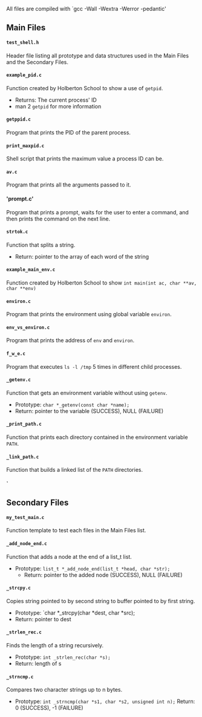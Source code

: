 All files are compiled with `gcc -Wall -Wextra -Werror -pedantic'


## Main Files

#### `test_shell.h`
Header file listing all prototype and data structures used in the Main Files and the Secondary Files.

#### `example_pid.c`
Function created by Holberton School to show a use of `getpid`.
* Returns: The current process' ID
* man 2 `getpid` for more information

#### `getppid.c`
Program that prints the PID of the parent process.

#### `print_maxpid.c`
Shell script that prints the maximum value a process ID can be.

#### `av.c`
Program that prints all the arguments passed to it.

#### 'prompt.c'
Program that prints a prompt, waits for the user to enter a command, and then prints the command on the next line.

#### `strtok.c`
Function that splits a string.
* Return: pointer to the array of each word of the string

#### `example_main_env.c`
Function created by Holberton School to show `int main(int ac, char **av, char **env)`

#### `environ.c`
Program that prints the environment using global variable `environ`.

#### `env_vs_environ.c`
Program that prints the address of `env` and `environ`.

#### `f_w_e.c`
Program that executes `ls -l /tmp` 5 times in different child processes.


#### `_getenv.c`
Function that gets an environment variable without using `getenv`.
* Prototype: `char *_getenv(const char *name);`
* Return: pointer to the variable (SUCCESS), NULL (FAILURE)

#### `_print_path.c`
Function that prints each directory contained in the environment variable `PATH`.

#### `_link_path.c`
Function that builds a linked list of the `PATH` directories.

#### `

## Secondary Files

#### `my_test_main.c`
Function template to test each files in the Main Files list.

#### `_add_node_end.c`
Function that adds a node at the end of a list_t list.
* Prototype: `list_t *_add_node_end(list_t *head, char *str);`
  * Return: pointer to the added node (SUCCESS), NULL (FAILURE)

#### `_strcpy.c`
Copies string pointed to by second string to buffer pointed to by first string.
* Prototype: `char *_strcpy(char *dest, char *src);
* Return: pointer to dest

#### `_strlen_rec.c`
Finds the length of a string recursively.
* Prototype: `int _strlen_rec(char *s);`
* Return: length of s

#### `_strncmp.c`
Compares two character strings up to n bytes.
* Prototype: `int _strncmp(char *s1, char *s2, unsigned int n);`
Return: 0 (SUCCESS), -1 (FAILURE)
